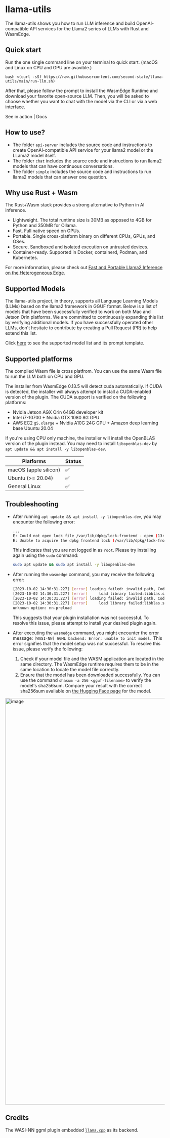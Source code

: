 # llama-utils

The llama-utils shows you how to run LLM inference and build OpenAI-compatible API services for the Llama2 series of LLMs with Rust and WasmEdge.


## Quick start

Run the one single command line on your terminal to quick start. (macOS and Linux on CPU and GPU are avavible.)

```
bash <(curl -sSf https://raw.githubusercontent.com/second-state/llama-utils/main/run-llm.sh)
```
After that, please follow the prompt to install the WasmEdge Runtime and download your favorite open-source LLM. Then, you will be asked to choose whether you want to chat with the model via the CLI or via a web interface. 

See in action | Docs

## How to use?

* The folder `api-server` includes the source code and instructions to create OpenAI-compatible API service for your llama2 model or the LLama2 model itself.
* The folder `chat` includes the source code and instructions to run llama2 models that can have continuous conversations.
* The folder `simple` includes the source code and instructions to run llama2 models that can answer one question.

## Why use Rust + Wasm

The Rust+Wasm stack provides a strong alternative to Python in AI inference.

* Lightweight. The total runtime size is 30MB as opposed to 4GB for Python and 350MB for Ollama.
* Fast. Full native speed on GPUs.
* Portable. Single cross-platform binary on different CPUs, GPUs, and OSes.
* Secure. Sandboxed and isolated execution on untrusted devices.
* Container-ready. Supported in Docker, containerd, Podman, and Kubernetes.

For more information, please check out [Fast and Portable Llama2 Inference on the Heterogeneous Edge](https://www.secondstate.io/articles/fast-llm-inference/).

## Supported Models

The llama-utils project, in theory, supports all Language Learning Models (LLMs) based on the llama2 framework in GGUF format. Below is a list of models that have been successfully verified to work on both Mac and Jetson Orin platforms. We are committed to continuously expanding this list by verifying additional models. If you have successfully operated other LLMs, don't hesitate to contribute by creating a Pull Request (PR) to help extend this list.

Click [here](../llama-utils/chat#get-model) to see the supported model list and its prompt template.

## Supported platforms

The compiled Wasm file is cross platfrom. You can use the same Wasm file to run the LLM both on CPU and GPU. 

The installer from WasmEdge 0.13.5 will detect cuda automatically. If CUDA is detected, the installer will always attempt to install a CUDA-enabled version of the plugin. The CUDA support is verified on the following platforms:
* Nvidia Jetson AGX Orin 64GB developer kit
* Intel i7-10700 + Nvidia GTX 1080 8G GPU
* AWS EC2 `g5.xlarge` + Nvidia A10G 24G GPU + Amazon deep learning base Ubuntu 20.04

If you're using CPU only machine, the installer will install the OpenBLAS version of the plugin instead. You may need to install `libopenblas-dev` by `apt update && apt install -y libopenblas-dev`.

| Platforms | Status |
|-----------|--------|
| macOS (apple silicon)   |   ✅     |
| Ubuntu (>= 20.04)    |     ✅   |
| General Linux      |   ✅     |


## Troubleshooting

- After running `apt update && apt install -y libopenblas-dev`, you may encounter the following error:

  ```bash
  ...
  E: Could not open lock file /var/lib/dpkg/lock-frontend - open (13: Permission denied)
  E: Unable to acquire the dpkg frontend lock (/var/lib/dpkg/lock-frontend), are you root?
  ```

   This indicates that you are not logged in as `root`. Please try installing again using the `sudo` command:

  ```bash
  sudo apt update && sudo apt install -y libopenblas-dev
  ```

- After running the `wasmedge` command, you may receive the following error:

  ```bash
  [2023-10-02 14:30:31.227] [error] loading failed: invalid path, Code: 0x20
  [2023-10-02 14:30:31.227] [error]     load library failed:libblas.so.3: cannot open shared object file: No such file or directory
  [2023-10-02 14:30:31.227] [error] loading failed: invalid path, Code: 0x20
  [2023-10-02 14:30:31.227] [error]     load library failed:libblas.so.3: cannot open shared object file: No such file or directory
  unknown option: nn-preload
  ```

  This suggests that your plugin installation was not successful. To resolve this issue, please attempt to install your desired plugin again.

- After executing the `wasmedge` command, you might encounter the error message: `[WASI-NN] GGML backend: Error: unable to init model.` This error signifies that the model setup was not successful. To resolve this issue, please verify the following:

  1. Check if your model file and the WASM application are located in the same directory. The WasmEdge runtime requires them to be in the same location to locate the model file correctly.
  2. Ensure that the model has been downloaded successfully. You can use the command `shasum -a 256 <gguf-filename>` to verify the model's sha256sum. Compare your result with the correct sha256sum available on [the Hugging Face page](https://huggingface.co/second-state/Dolphin-2.2-Yi-34B-GGUF/blob/main/dolphin-2.2-yi-34b-ggml-model-q4_0.gguf) for the model.
      
<img width="1286" alt="image" src="https://github.com/second-state/llama-utils/assets/45785633/24286d8e-b438-4d1a-a443-62c1466e9992">

 

## Credits

The WASI-NN ggml plugin embedded [`llama.cpp`](git://github.com/ggerganov/llama.cpp.git@b1217) as its backend.
